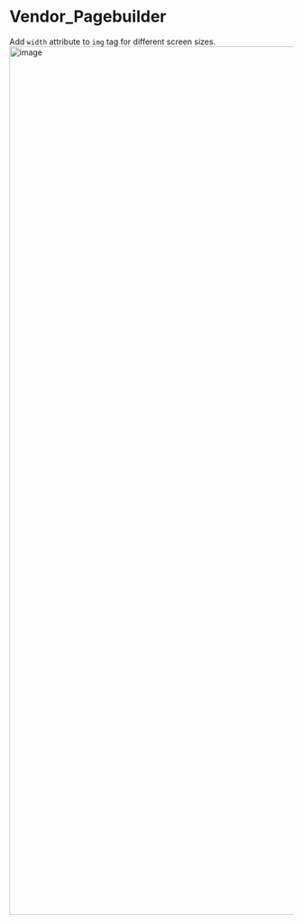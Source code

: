 # Vendor_Pagebuilder

Add `width` attribute to `img` tag for different screen sizes.
<img width="1540" alt="image" src="https://github.com/serhii-chernenko/magento2-pagebuilder-image-width/assets/28815318/3d9dd891-beea-4876-9b2b-5ce45e52d70b">
